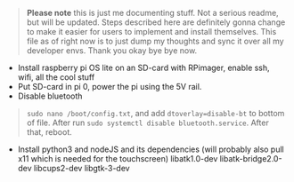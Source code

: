 > **Please note** this is just me documenting stuff. Not a serious readme, but will be updated. Steps described here are definitely gonna change to make it easier for users to implement and install themselves. This file as of right now is to just dump my thoughts and sync it over all my developer envs. Thank you okay bye bye now.

- Install raspberry pi OS lite on an SD-card with RPimager, enable ssh, wifi, all the cool stuff
- Put SD-card in pi 0, power the pi using the 5V rail.
- Disable bluetooth
> `sudo nano /boot/config.txt`, and add `dtoverlay=disable-bt` to bottom of file. After run `sudo systemctl disable bluetooth.service`. After that, reboot.
- Install python3 and nodeJS and its dependencies (will probably also pull x11 which is needed for the touchscreen) libatk1.0-dev libatk-bridge2.0-dev libcups2-dev libgtk-3-dev
